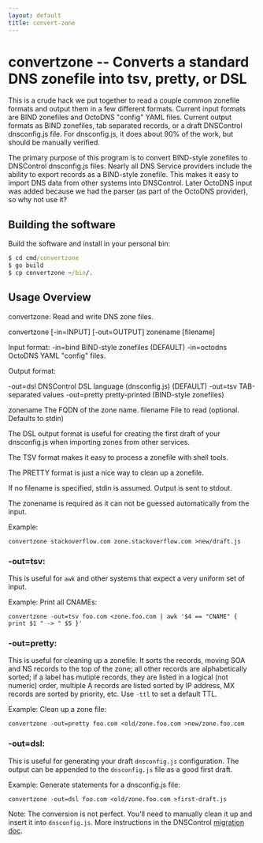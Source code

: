 ```yaml
---
layout: default
title: convert-zone
---
```


# convertzone -- Converts a standard DNS zonefile into tsv, pretty, or DSL

This is a crude hack we put together to read a couple common zonefile
formats and output them in a few different formats.  Current input
formats are BIND zonefiles and OctoDNS "config" YAML files.  Current
output formats as BIND zonefiles, tab separated records, or a draft
DNSControl dnsconfig.js file. For dnsconfig.js, it does about 90%
of the work, but should be manually verified.

The primary purpose of this program is to convert BIND-style
zonefiles to DNSControl dnsconfig.js files.  Nearly all DNS Service
providers include the ability to export records as a BIND-style zonefile.
This makes it easy to import DNS data from other systems into DNSControl.
Later OctoDNS input was added because we had the parser (as part of
the OctoDNS provider), so why not use it?

## Building the software

Build the software and install in your personal bin:

```cmd
$ cd cmd/convertzone
$ go build
$ cp convertzone ~/bin/.
```


## Usage Overview

convertzone: Read and write DNS zone files.

convertzone [-in=INPUT] [-out=OUTPUT] zonename [filename]

Input format:
-in=bind      BIND-style zonefiles (DEFAULT)
-in=octodns   OctoDNS YAML "config" files.

Output format:

-out=dsl      DNSControl DSL language (dnsconfig.js) (DEFAULT)
-out=tsv      TAB-separated values
-out=pretty   pretty-printed (BIND-style zonefiles)

zonename    The FQDN of the zone name.
filename    File to read (optional. Defaults to stdin)

The DSL output format is useful for creating the first
draft of your dnsconfig.js when importing zones from
other services.

The TSV format makes it easy to process a zonefile with
shell tools.

The PRETTY format is just a nice way to clean up a zonefile.

If no filename is specified, stdin is assumed.
Output is sent to stdout.

The zonename is required as it can not be guessed automatically from the input.

Example:

    convertzone stackoverflow.com zone.stackoverflow.com >new/draft.js


### -out=tsv:

This is useful for `awk` and other systems that expect a very
uniform set of input.

Example: Print all CNAMEs:

    convertzone -out=tsv foo.com <zone.foo.com | awk '$4 == "CNAME" { print $1 " -> " $5 }'


### -out=pretty:

This is useful for cleaning up a zonefile. It sorts the records,
moving SOA and NS records to the top of the zone; all other records
are alphabetically sorted; if a label has mutiple records, they are
listed in a logical (not numeric) order, multiple A records are
listed sorted by IP address, MX records are sorted by priority,
etc.  Use `-ttl` to set a default TTL.

Example: Clean up a zone file:

    convertzone -out=pretty foo.com <old/zone.foo.com >new/zone.foo.com


### -out=dsl:

This is useful for generating your draft `dnsconfig.js` configuration.
The output can be appended to the `dnsconfig.js` file as a good first draft.

Example: Generate statements for a dnsconfig.js file:

    convertzone -out=dsl foo.com <old/zone.foo.com >first-draft.js

Note: The conversion is not perfect. You'll need to manually clean
it up and insert it into `dnsconfig.js`.  More instructions in the
DNSControl [migration doc]({site.github.url}}/migration).
